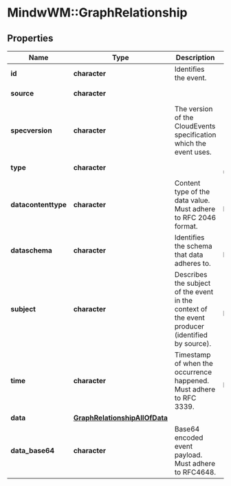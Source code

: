 # MindwWM::GraphRelationship


## Properties
Name | Type | Description | Notes
------------ | ------------- | ------------- | -------------
**id** | **character** | Identifies the event. | [Min. length: 1] 
**source** | **character** |  | [Enum: [graph.relationship]] 
**specversion** | **character** | The version of the CloudEvents specification which the event uses. | [Min. length: 1] 
**type** | **character** |  | [Enum: [created, updated, deleted]] 
**datacontenttype** | **character** | Content type of the data value. Must adhere to RFC 2046 format. | [optional] [Min. length: 1] 
**dataschema** | **character** | Identifies the schema that data adheres to. | [optional] [Min. length: 1] 
**subject** | **character** | Describes the subject of the event in the context of the event producer (identified by source). | [optional] [Min. length: 1] 
**time** | **character** | Timestamp of when the occurrence happened. Must adhere to RFC 3339. | [optional] [Min. length: 1] 
**data** | [**GraphRelationshipAllOfData**](GraphRelationship_allOf_data.md) |  | [optional] 
**data_base64** | **character** | Base64 encoded event payload. Must adhere to RFC4648. | [optional] 


